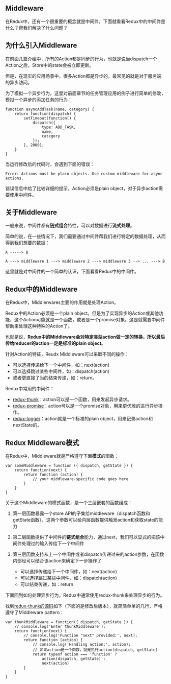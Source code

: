 ## Middleware

在Redux中，还有一个很重要的概念就是中间件，下面就看看Redux中的中间件是什么？帮我们解决了什么问题？


## 为什么引入Middleware

在前面几篇介绍中，所有的Action都是同步的行为，也就是说当dispatch一个Action之后，Store中的state会被立即更新。

但是，在现实的应用场景中，很多Action都是异步的，最常见的就是对于服务端的异步访问。

为了模拟一个异步行为，这里对前面章节的任务管理应用的例子进行简单的修改，模拟一个异步的添加任务的行为：

    function asyncAddTask(name, category) {
        return function(dispatch) {
            setTimeout(function() {
                dispatch({
                    type: ADD_TASK,
                    name,
                    category
                });
            }, 2000);
        }
    }
    
当运行修改后的代码时，会遇到下面的错误：

    Error: Actions must be plain objects. Use custom middleware for async actions.    
    
错误信息中给了比较详细的提示，Action必须是plain object，对于异步action需要使用中间件。


## 关于Middleware

一般来说，中间件都有**链式组合**特性，可以对数据进行**流式处理**。

简单的说，在一些情况下，我们需要通过中间件帮我们进行特定的数据处理，从而得到我们想要的数据：

    A -----> B
    
    A ---> middleware 1 ---> middleware 2 ---> middleware 3 --> ... ---> B
    
这里就是对中间件的一个简单的认识，下面看看Redux中的中间件。
    
    
## Redux中的Middleware

在Redux中，Middlerwares主要的作用就是处理Action。

Redux中的Action必须是一个plain object。但是为了实现异步的Action或其他功能，这个Action可能就是一个函数，或者是一个promise对象。这是就需要中间件帮助来处理这种特殊的Action了。

也就是说，**Redux中的Middleware会对特定类型action做一定的转换，所以最后传给reducer的action一定是标准的plain object**。     

针对Action的特征，Reudx Middleware可以采取不同的操作：

- 可以选择传递给下一个中间件，如：next(action)
- 可以选择跳过某些中间件，如：dispatch(action)
- 或者更直接了当的结束传递，如：return。


Redux中常用的中间件：

- [redux-thunk](https://github.com/gaearon/redux-thunk)：action可以是一个函数，用来发起异步请求。
- [redux-promise](https://github.com/acdlite/redux-promise)：action可以是一个promise对象，用来更优雅的进行异步操作。
- [redux-logger](https://github.com/fcomb/redux-logger)：action就是一个标准的plain object，用来记录action和nextState的。  


## Redux Middleware模式

在Redux中，Middleware就是严格遵守下面**模式**的函数：

    var someMiddleware = function ({ dispatch, getState }) {
        return function(next) {
            return function (action) {
                // your middleware-specific code goes here
            }
        }
    }
    
    
关于这个Middleware的模式函数，是一个三层嵌套的函数组成：

1. 第一层函数暴露一个store API的子集给middleware（dispatch函数和getState函数），这两个参数可以给内层函数提供触发action和获取state的能力
2. 第二层函数提供了中间件的**链式组合**能力，通过next，我们可以显式的把该中间件处理过的输入传给下一个中间件
3. 第三层函数支持从上一个中间件或者dispatch传递过来的action参数，在函数内部经可以结合该action来确定下一步操作了    

    - 可以选择传递给下一个中间件，如：next(action)
    - 可以选择跳过某些中间件，如：dispatch(action)
    - 可以结束传递，如：return

        
下面回到如何处理异步行为，Redux中通常使用redux-thunk来处理异步的行为。

找到[redux-thunk的源码](https://github.com/gaearon/redux-thunk)如下（下面的是修改后版本），就简简单单的几行，严格遵守了Middleware pattern：
       
    var thunkMiddleware = function({ dispatch, getState }) {
        // console.log('Enter thunkMiddleware');
        return function(next) {
            // console.log('Function "next" provided:', next);
            return function (action) {
                // console.log('Handling action:', action);
                // 如果action是一个函数，就是执行action(dispatch, getState)
                return typeof action === 'function' ?
                    action(dispatch, getState) :
                    next(action)
            }
        }
    }  

